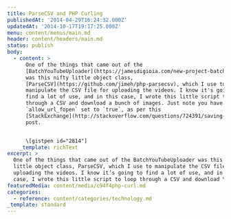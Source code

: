 ```yaml
---
title: ParseCSV and PHP Curling
publishedAt: '2014-04-29T16:24:32.000Z'
updatedAt: '2014-10-17T19:17:25.000Z'
menu: content/menus/main.md
header: content/headers/main.md
status: publish
body:
  - content: >
      One of the things that came out of the
      [BatchYouTubeUploader](https://jamesdigioia.com/new-project-batchyoutubeuploader/)
      was this nifty little object class,
      [ParseCSV](https://github.com/jimeh/php-parsecsv), which I use to
      manipulate the CSV file for uploading the videos. I know it's going to
      find a lot of use, and in this case, I wrote this little script to loop
      through a CSV and download a bunch of images. Just note you have to have
      `allow_url_fopen` set to `true`, as per this
      [StackExchange](http://stackoverflow.com/questions/724391/saving-image-from-php-url-using-php)
      post.


      \[gistpen id="2814"]
    _template: richText
excerpt: >
  One of the things that came out of the BatchYouTubeUploader was this nifty
  little object class, ParseCSV, which I use to manipulate the CSV file for
  uploading the videos. I know it’s going to find a lot of use, and in this
  case, I wrote this little script to loop through a CSV and download \[…]
featuredMedia: content/media/c94f4php-curl.md
categories:
  - reference: content/categories/technology.md
_template: standard
---
```



